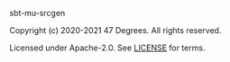 [comment]: <> (Don't edit this file!)
[comment]: <> (It is automatically updated after every release of https://github.com/47degrees/.github)
[comment]: <> (If you want to suggest a change, please open a PR or issue in that repository)

sbt-mu-srcgen

Copyright (c) 2020-2021 47 Degrees. All rights reserved.

Licensed under Apache-2.0. See [LICENSE](LICENSE.md) for terms.